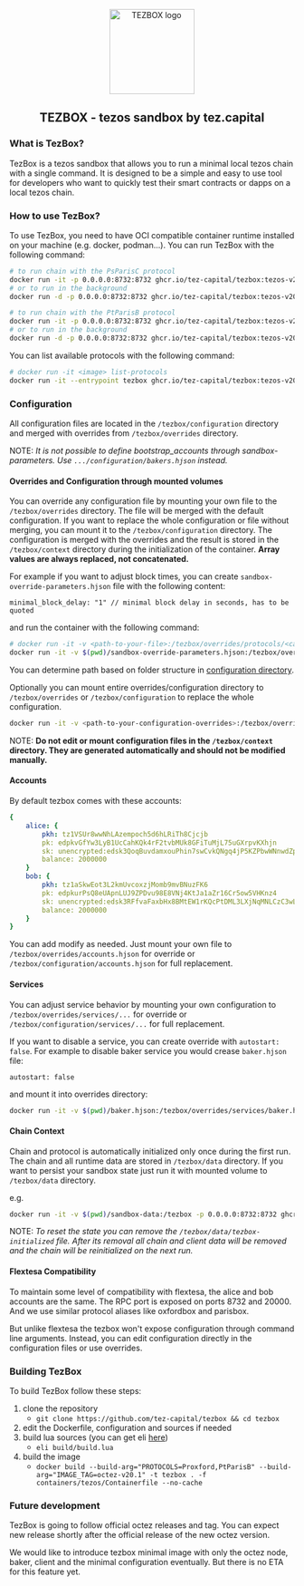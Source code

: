 <p align="center"><img width="150" src="https://raw.githubusercontent.com/tez-capital/tezbox/main/assets/logo.svg" alt="TEZBOX logo"></p>

<h2 align="center" class="heading-element">TEZBOX - tezos sandbox by tez.capital</h2>

### What is TezBox?

TezBox is a tezos sandbox that allows you to run a minimal local tezos chain with a single command. It is designed to be a simple and easy to use tool for developers who want to quickly test their smart contracts or dapps on a local tezos chain.

### How to use TezBox?

To use TezBox, you need to have OCI compatible container runtime installed on your machine (e.g. docker, podman...). You can run TezBox with the following command:

```bash
# to run chain with the PsParisC protocol
docker run -it -p 0.0.0.0:8732:8732 ghcr.io/tez-capital/tezbox:tezos-v20.1 parisbox
# or to run in the background
docker run -d -p 0.0.0.0:8732:8732 ghcr.io/tez-capital/tezbox:tezos-v20.1 parisbox

# to run chain with the PtParisB protocol
docker run -it -p 0.0.0.0:8732:8732 ghcr.io/tez-capital/tezbox:tezos-v20.1 parisboxb
# or to run in the background
docker run -d -p 0.0.0.0:8732:8732 ghcr.io/tez-capital/tezbox:tezos-v20.1 parisboxb
```
You can list available protocols with the following command:
```bash
# docker run -it <image> list-protocols
docker run -it --entrypoint tezbox ghcr.io/tez-capital/tezbox:tezos-v20.1 list-protocols
```

### Configuration

All configuration files are located in the `/tezbox/configuration` directory and merged with overrides from `/tezbox/overrides` directory. 

NOTE: *It is not possible to define bootstrap_accounts through sandbox-parameters. Use `.../configuration/bakers.hjson` instead.*

#### Overrides and Configuration through mounted volumes

You can override any configuration file by mounting your own file to the `/tezbox/overrides` directory. The file will be merged with the default configuration. If you want to replace the whole configuration or file without merging, you can mount it to the `/tezbox/configuration` directory. The configuration is merged with the overrides and the result is stored in the `/tezbox/context` directory during the initialization of the container. **Array values are always replaced, not concatenated.**

For example if you want to adjust block times, you can create `sandbox-override-parameters.hjson` file with the following content:
```hjson
minimal_block_delay: "1" // minimal block delay in seconds, has to be quoted
```
and run the container with the following command:
```bash
# docker run -it -v <path-to-your-file>:/tezbox/overrides/protocols/<case sensitive protocol id>/sandbox-parameters.hjson ... ghcr.io/tez-capital/tezbox:tezos-v20.1 oxfordbox
docker run -it -v $(pwd)/sandbox-override-parameters.hjson:/tezbox/overrides/protocols/Proxford/sandbox-parameters.hjson ... ghcr.io/tez-capital/tezbox:tezos-v20.1 oxfordbox
```
You can determine path based on folder structure in [configuration directory](https://github.com/tez-capital/tezbox/tree/main/configuration).

Optionally you can mount entire overrides/configuration directory to `/tezbox/overrides` or `/tezbox/configuration` to replace the whole configuration.

```bash
docker run -it -v <path-to-your-configuration-overrides>:/tezbox/overrides ... ghcr.io/tez-capital/tezbox:tezos-v20.1 oxfordbox
```

NOTE: **Do not edit or mount configuration files in the `/tezbox/context` directory. They are generated automatically and should not be modified manually.**

#### Accounts

By default tezbox comes with these accounts: 
```yaml
{
    alice: {
        pkh: tz1VSUr8wwNhLAzempoch5d6hLRiTh8Cjcjb
        pk: edpkvGfYw3LyB1UcCahKQk4rF2tvbMUk8GFiTuMjL75uGXrpvKXhjn
        sk: unencrypted:edsk3QoqBuvdamxouPhin7swCvkQNgq4jP5KZPbwWNnwdZpSpJiEbq
        balance: 2000000
    }
    bob: {
        pkh: tz1aSkwEot3L2kmUvcoxzjMomb9mvBNuzFK6
        pk: edpkurPsQ8eUApnLUJ9ZPDvu98E8VNj4KtJa1aZr16Cr5ow5VHKnz4
        sk: unencrypted:edsk3RFfvaFaxbHx8BMtEW1rKQcPtDML3LXjNqMNLCzC3wLC1bWbAt
        balance: 2000000
    }
}
```
You can add modify as needed. Just mount your own file to `/tezbox/overrides/accounts.hjson` for override or `/tezbox/configuration/accounts.hjson` for full replacement.

#### Services

You can adjust service behavior by mounting your own configuration to `/tezbox/overrides/services/...` for override or `/tezbox/configuration/services/...` for full replacement.

If you want to disable a service, you can create override with `autostart: false`. For example to disable baker service you would crease `baker.hjson` file:
```hjson
autostart: false
```
and mount it into overrides directory:
```bash
docker run -it -v $(pwd)/baker.hjson:/tezbox/overrides/services/baker.hjson ... ghcr.io/tez-capital/tezbox:tezos-v20.1 oxfordbox
```

#### Chain Context

Chain and protocol is automatically initialized only once during the first run. The chain and all runtime data are stored in `/tezbox/data` directory. If you want to persist your sandbox state just run it with mounted volume to `/tezbox/data` directory.

e.g.
```bash
docker run -it -v $(pwd)/sandbox-data:/tezbox -p 0.0.0.0:8732:8732 ghcr.io/tez-capital/tezbox:tezos-v20.1 oxfordbox
```

NOTE: *To reset the state you can remove the `/tezbox/data/tezbox-initialized` file. After its removal all chain and client data will be removed and the chain will be reinitialized on the next run.*

#### Flextesa Compatibility

To maintain some level of compatibility with flextesa, the alice and bob accounts are the same. The RPC port is exposed on ports 8732 and 20000. And we use similar protocol aliases like oxfordbox and parisbox.

But unlike flextesa the tezbox won't expose configuration through command line arguments. Instead, you can edit configuration directly in the configuration files or use overrides.

### Building TezBox

To build TezBox follow these steps:

1. clone the repository
   - `git clone https://github.com/tez-capital/tezbox && cd tezbox`
2. edit the Dockerfile, configuration and sources if needed
3. build lua sources (you can get eli [here](https://github.com/alis-is/eli/releases))
   - `eli build/build.lua`
4. build the image
   - `docker build --build-arg="PROTOCOLS=Proxford,PtParisB" --build-arg="IMAGE_TAG=octez-v20.1" -t tezbox . -f  containers/tezos/Containerfile --no-cache`

### Future development

TezBox is going to follow official octez releases and tag. You can expect new release shortly after the official release of the new octez version.

We would like to introduce tezbox minimal image with only the octez node, baker, client and the minimal configuration eventually. But there is no ETA for this feature yet.